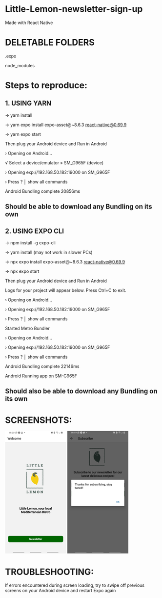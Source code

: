 # Little-Lemon-newsletter-sign-up
Made with React Native

# DELETABLE FOLDERS

.expo

node_modules


# Steps to reproduce:
## 1. USING YARN

-> yarn install

-> yarn expo install expo-asset@~8.6.3 react-native@0.69.9

-> yarn expo start

Then plug your Android device and Run in Android

› Opening on Android...

√ Select a device/emulator » SM_G965F (device)

› Opening exp://192.168.50.182:19000 on SM_G965F

› Press ? │ show all commands

Android Bundling complete 20856ms

## Should be able to download any Bundling on its own

## 2. USING EXPO CLI

-> npm install -g expo-cli

-> yarn install (may not work in slower PCs)

-> npx expo install expo-asset@~8.6.3 react-native@0.69.9

-> npx expo start

Then plug your Android device and Run in Android

Logs for your project will appear below. Press Ctrl+C to exit.

› Opening on Android...

› Opening exp://192.168.50.182:19000 on SM_G965F

› Press ? │ show all commands

Started Metro Bundler

› Opening on Android...

› Opening exp://192.168.50.182:19000 on SM_G965F

› Press ? │ show all commands

Android Bundling complete 22146ms

Android Running app on SM-G965F

## Should also be able to download any Bundling on its own

# SCREENSHOTS:

<img src="images/1.jpeg" alt="Screenshot 1" width="200" height="400"> <img src="images/2.jpeg" alt="Screenshot 2" width="200" height="400">



# TROUBLESHOOTING:

If errors encountered during screen loading, try to swipe off previous screens on your Android device and restart Expo again



